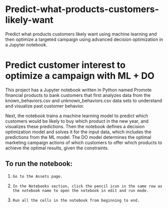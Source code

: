 # Predict-what-products-customers-likely-want

Predict what products customers likely want using machine learning and then optimize a targeted campaign using advanced decision optimization in a Jupyter notebook.

# Predict customer interest to optimize a campaign with ML + DO
This project has a Jupyter notebook written in Python named Promote financial products to bank customers that first analyzes data from the known\_behaviors.csv and unknown\_behaviors.csv data sets to understand and visualize past customer behavior.

Next, the notebook trains a machine learning model to predict which customers would be likely to buy which product in the new year, and visualizes these predictions. Then the notebook defines a decision optimization model and solves it for the input data, which includes the predictions from the ML model. The DO model determines the optimal marketing campaign actions of which customers to offer which products to achieve the optimal results, given the constraints.

## To run the notebook:

1.     Go to the Assets page.
2.     In the Notebooks section, click the pencil icon in the same row as the notebook name to open the notebook in edit and run mode.
3.     Run all the cells in the notebook from beginning to end.

